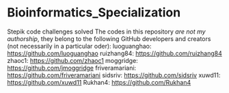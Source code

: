 # Bioinformatics_Specialization
Stepik code challenges solved
The codes in this repository _*are not my authorship*_, they belong to the following GitHub developers and creators (not necessarily in a particular oder):
luoguanghao: https://github.com/luoguanghao
ruizhang84: https://github.com/ruizhang84
zhaoc1: https://github.com/zhaoc1
moggridge: https://github.com/jmoggridge
friveramariani: https://github.com/friveramariani
sidsriv: https://github.com/sidsriv
xuwd11: https://github.com/xuwd11
Rukhan4: https://github.com/Rukhan4


